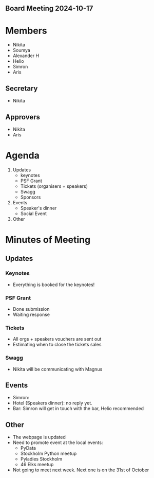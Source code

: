 Board Meeting 2024-10-17
------------------------

# Members
* Nikita
* Soumya
* Alexander H
* Helio
* Simron
* Aris

## Secretary
* Nikita

## Approvers
* Nikita
* Aris

# Agenda
1. Updates
    - keynotes
    - PSF Grant
    - Tickets (organisers + speakers)
    - Swagg
    - Sponsors
2. Events
    - Speaker's dinner
    - Social Event
3. Other


# Minutes of Meeting

## Updates

### Keynotes
- Everything is booked for the keynotes!

### PSF Grant
- Done submission
- Waiting response

### Tickets
- All orgs + speakers vouchers are sent out
- Estimating when to close the tickets sales

### Swagg
- Nikita will be communicating with Magnus

## Events

- Simron:
- Hotel (Speakers dinner): no reply yet.
- Bar: Simron will get in touch with the bar, Helio recommended

## Other
- The webpage is updated
- Need to promote event at the local events:
    - PyData
    - Stockholm Python meetup 
    - Pyladies Stockholm
    - 46 Elks meetup
- Not going to meet next week. Next one is on the 31st of October

